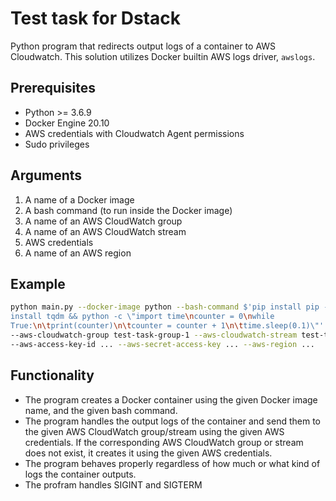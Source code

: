 # Test task for Dstack
Python program that redirects output logs of a container to AWS Cloudwatch.
This solution utilizes Docker builtin AWS logs driver, `awslogs`.

## Prerequisites
- Python >= 3.6.9
- Docker Engine 20.10
- AWS credentials with Cloudwatch Agent permissions
- Sudo privileges

## Arguments
1. A name of a Docker image
2. A bash command (to run inside the Docker image)
3. A name of an AWS CloudWatch group
4. A name of an AWS CloudWatch stream
5. AWS credentials
6. A name of an AWS region

## Example
```sh
python main.py --docker-image python --bash-command $'pip install pip -U && pip
install tqdm && python -c \"import time\ncounter = 0\nwhile
True:\n\tprint(counter)\n\tcounter = counter + 1\n\ttime.sleep(0.1)\"'
--aws-cloudwatch-group test-task-group-1 --aws-cloudwatch-stream test-task-stream-1
--aws-access-key-id ... --aws-secret-access-key ... --aws-region ...
```

## Functionality
- The program creates a Docker container using the given Docker image name, and
the given bash command.
- The program handles the output logs of the container and send them to the given
AWS CloudWatch group/stream using the given AWS credentials. If the corresponding
AWS CloudWatch group or stream does not exist, it creates it using the given
AWS credentials.
- The program behaves properly regardless of how much or what kind of logs the
container outputs.
- The profram handles SIGINT and SIGTERM
